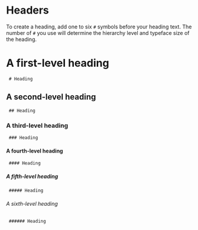 # Headers

To create a heading, add one to six ```#``` symbols before your heading text. The number of ```#``` you use will determine the hierarchy level and typeface size of the heading.

# A first-level heading
``` # Heading```

## A second-level heading
``` ## Heading```

### A third-level heading
``` ### Heading```

#### A fourth-level heading
``` #### Heading```

##### A fifth-level heading
``` ##### Heading```

###### A sixth-level heading
``` ###### Heading```
